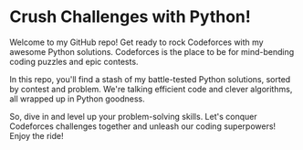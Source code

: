 # Crush Challenges with Python!

Welcome to my GitHub repo! Get ready to rock Codeforces with my awesome Python solutions. Codeforces is the place to be for mind-bending coding puzzles and epic contests.

In this repo, you'll find a stash of my battle-tested Python solutions, sorted by contest and problem. We're talking efficient code and clever algorithms, all wrapped up in Python goodness.

So, dive in and level up your problem-solving skills. Let's conquer Codeforces challenges together and unleash our coding superpowers! Enjoy the ride!
